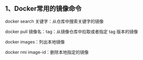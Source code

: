 ## 1、Docker常用的镜像命令

docker search 关键字：从仓库中搜索关键字的镜像

docker pull 镜像名：tag：从镜像仓库中拉取或者指定 tag 版本的镜像

docker images：列出本地镜像

docker rmi image-id：删除本地指定的镜像

